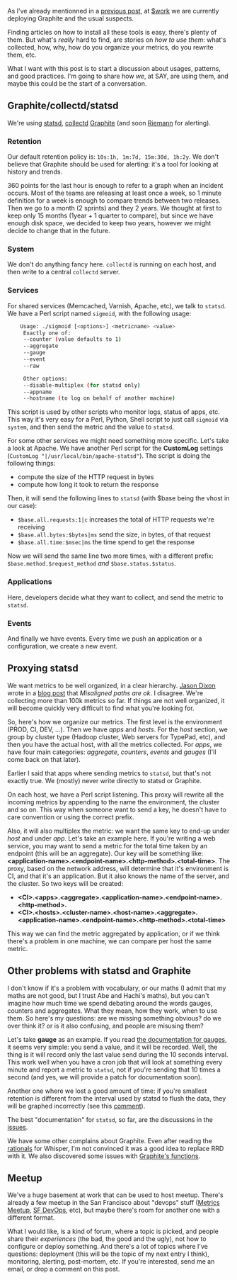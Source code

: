 As I've already mentionned in a [previous post](file:///carbons-manhole/), at [$work](http://saymedia.com) we are currently deploying Graphite and the usual suspects.

Finding articles on how to install all these tools is easy, there's plenty of them. But what's *really* hard to find, are stories on *how to use them*: what's collected, how, why, how do you organize your metrics, do you rewrite them, etc.

What I want with this post is to start a discussion about usages, patterns, and good practices. I'm going to share how *we*, at SAY, are using them, and maybe this could be the start of a conversation.

Graphite/collectd/statsd
------------------------

We're using [statsd](https://github.com/etsy/statsd), [collectd](https://collectd.org) [Graphite](https://github.com/graphite-project) (and soon [Riemann](http://riemann.io) for alerting).

### Retention

Our default retention policy is: `10s:1h, 1m:7d, 15m:30d, 1h:2y`. We don't believe that Graphite should be used for alerting: it's a tool for looking at history and trends.

360 points for the last hour is enough to refer to a graph when an incident occurs. Most of the teams are releasing at least once a week, so 1 minute definition for a week is enough to compare trends between two releases. Then we go to a month (2 sprints) and they 2 years. We thought at first to keep only 15 months (1year + 1 quarter to compare), but since we have enough disk space, we decided to keep two years, however we might decide to change that in the future.

### System

We don't do anything fancy here. `collectd` is running on each host, and then write to a central `collectd` server.

### Services

For shared services (Memcached, Varnish, Apache, etc), we talk to `statsd`. We have a Perl script named `sigmoid`, with the following usage:

``` bash
    Usage: ./sigmoid [<options>] <metricname> <value>
     Exactly one of:
     --counter (value defaults to 1)
     --aggregate
     --gauge
     --event
     --raw

     Other options:
     --disable-multiplex (for statsd only)
     --appname
     --hostname (to log on behalf of another machine)
```

This script is used by other scripts who monitor logs, status of apps, etc. This way it's very easy for a Perl, Python, Shell script to just call `sigmoid` via `system`, and then send the metric and the value to `statsd`.

For some other services we might need something more specific. Let's take a look at Apache. We have another Perl script for the **CustomLog** settings (`CustomLog "|/usr/local/bin/apache-statsd"`). The script is doing the following things:

-   compute the size of the HTTP request in bytes
-   compute how long it took to return the response

Then, it will send the following lines to `statsd` (with $base being the vhost in our case):

-   `$base.all.requests:1|c` increases the total of HTTP requests we're receiving
-   `$base.all.bytes:$bytes|ms` send the size, in bytes, of that request
-   `$base.all.time:$msec|ms` the time spend to get the response

Now we will send the same line two more times, with a different prefix: `$base.method.$request_method` *and* `$base.status.$status`.

### Applications

Here, developers decide what they want to collect, and send the metric to `statsd`.

### Events

And finally we have events. Every time we push an application or a configuration, we create a new event.

Proxying statsd
---------------

We want metrics to be well organized, in a clear hierarchy. [Jason Dixon](https://github.com/obfuscurity) wrote in a [blog post](http://obfuscurity.com/2012/05/Organizing-Your-Graphite-Metrics) that *Misaligned paths are ok*. I disagree. We're collecting more than 100k metrics so far. If things are not well organized, it will become quickly very difficult to find what you're looking for.

So, here's how we organize our metrics. The first level is the environment (PROD, CI, DEV, ...). Then we have *apps* and *hosts*. For the *host* section, we group by cluster type (Hadoop cluster, Web servers for TypePad, etc), and then you have the actual host, with all the metrics collected. For *apps*, we have four main categories: *aggregate*, *counters*, *events* and *gauges* (I'll come back on that later).

Earlier I said that apps where sending metrics to `statsd`, but that's not exactly true. We (mostly) never write directly to statsd or Graphite.

On each host, we have a Perl script listening. This proxy will rewrite all the incoming metrics by appending to the name the environment, the cluster and so on. This way when someone want to send a key, he doesn't have to care convention or using the correct prefix.

Also, it will also multiplex the metric: we want the same key to end-up under *host* and under *app*. Let's take an example here. If you're writing a web service, you may want to send a metric for the total time taken by an endpoint (this will be an aggregate). Our key will be something like: **&lt;application-name&gt;.&lt;endpoint-name&gt;.&lt;http-method&gt;.&lt;total-time&gt;**. The proxy, based on the network address, will determine that it's environment is CI, and that it's an application. But it also knows the name of the server, and the cluster. So two keys will be created:

-   **&lt;CI&gt;.&lt;apps&gt;.&lt;aggregate&gt;.&lt;application-name&gt;.&lt;endpoint-name&gt;.&lt;http-method&gt;.**
-   **&lt;CI&gt;.&lt;hosts&gt;.&lt;cluster-name&gt;.&lt;host-name&gt;.&lt;aggregate&gt;.&lt;application-name&gt;.&lt;endpoint-name&gt;.&lt;http-method&gt;.&lt;total-time&gt;**

This way we can find the metric aggregated by application, or if we think there's a problem in one machine, we can compare per host the same metric.

Other problems with statsd and Graphite
---------------------------------------

I don't know if it's a problem with vocabulary, or our maths (I admit that my maths are not good, but I trust Abe and Hachi's maths), but you can't imagine how much time we spend debating around the words gauges, counters and aggregates. What they mean, how they work, when to use them. So here's my questions: are we missing something obvious? do we over think it? or is it also confusing, and people are misusing them?

Let's take **gauge** as an example. If you read [the documentation for gauges](https://github.com/etsy/statsd/blob/master/README.md#gauges), it seems very simple: you send a value, and it will be recorded. Well, the thing is it will record only the last value send during the 10 seconds interval. This work well when you have a cron job that will look at something every minute and report a metric to `statsd`, not if you're sending that 10 times a second (and yes, we will provide a patch for documentation soon).

Another one where we lost a good amount of time: if you're smallest retention is different from the interval used by statsd to flush the data, they will be graphed incorrectly (see this [comment](https://github.com/etsy/statsd/issues/32#issuecomment-1830985)).

The best "documentation" for `statsd`, so far, are the discussions in the [issues](https://github.com/etsy/statsd/issues).

We have some other complains about Graphite. Even after reading the [rationals](http://graphite.wikidot.com/whisper#toc1) for Whisper, I'm not convinced it was a good idea to replace RRD with it. We also discovered some issues with [Graphite's functions](http://if.andonlyif.net/blog/2013/01/graphites-derivative-function-lies.html).

Meetup
------

We've a huge basement at work that can be used to host meetup. There's already a few meetup in the San Francisco about "devops" stuff ([Metrics Meetup](http://www.meetup.com/San-Francisco-Metrics-Meetup/events/98875712/), [SF DevOps](http://www.meetup.com/San-Francisco-DevOps/), etc), but maybe there's room for another one with a different format.

What I would like, is a kind of forum, where a topic is picked, and people share their *experiences* (the bad, the good and the ugly), not how to configure or deploy something. And there's a lot of topics where I've questions: deployment (this will be the topic of my next entry I think), monitoring, alerting, post-mortem, etc. If you're interested, send me an email, or drop a comment on this post.
